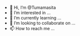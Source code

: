 - 👋 Hi, I’m @Tumamasita
- 👀 I’m interested in ...
- 🌱 I’m currently learning ...
- 💞️ I’m looking to collaborate on ...
- 📫 How to reach me ...

<!---
Tumamasita/Tumamasita is a ✨ special ✨ repository because its `README.md` (this file) appears on your GitHub profile.
You can click the Preview link to take a look at your changes.
--->
